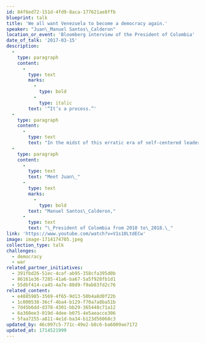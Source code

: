 ```yaml
---
id: 84f6ed72-151d-4fd9-8aca-177621ae8ffb
blueprint: talk
title: 'We all want Venezuela to become a democracy again.'
speaker: "Juan\_Manuel Santos\_Calderon"
location_or_event: 'Bloomberg interview of the President of Colombia'
date_of_talk: '2017-03-15'
description:
  -
    type: paragraph
    content:
      -
        type: text
        marks:
          -
            type: bold
          -
            type: italic
        text: '“It’s a process.”'
  -
    type: paragraph
    content:
      -
        type: text
        text: "In the midst of this erratic era of self-centered leadership, may it be revitalizing to listen to a head of state who brokered lasting peace with long-term terrorists (52-year civil war with\_FARC); shared a 2,000 mile border with a disastrous dictator; was profoundly involved with the war on drugs; and yet made substantial social, economic and environmental progress, winning the Nobel Peace Prize in 2016.\_"
  -
    type: paragraph
    content:
      -
        type: text
        text: "Meet Juan\_"
      -
        type: text
        marks:
          -
            type: bold
        text: "Manuel Santos\_Calderon,"
      -
        type: text
        text: "\_President of Colombia from 2010 to\_2018.\_"
link: 'https://www.youtube.com/watch?v=V1s10LtdECw'
image: image-1714174705.jpeg
collection_type: talk
challenges:
  - democracy
  - war
related_partner_initiatives:
  - 391fbd26-51ec-4caf-ab95-358cfa395d0b
  - 86161e36-7285-41a6-ba67-5a5f928fb1d1
  - 55dbf414-ca45-4a7e-88d9-f9ab83fd2c76
related_content:
  - e4885985-3569-4f65-9d13-50b4a8d0f22b
  - 1c000538-36cf-4ba4-b129-f70a7a8ba51b
  - 7d45b6dd-d378-4301-bb29-365448c71a12
  - 6a360ee3-019d-4dee-b075-4e5aeacce306
  - 5faa7255-a811-4e1d-ba34-b123d56068c3
updated_by: 46c097c5-771c-49e2-b8c6-ba6009ae7172
updated_at: 1714521999
---
```

